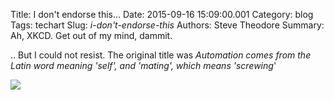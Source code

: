 Title: I don't endorse this...
Date: 2015-09-16 15:09:00.001
Category: blog
Tags: techart
Slug: _i-don't-endorse-this_
Authors: Steve Theodore
Summary: Ah, XKCD. Get out of my mind, dammit.

.. But I could not resist. The original title was _Automation comes from the Latin word meaning 'self', and 'mating', which means 'screwing_'


[![](https://lh3.googleusercontent.com/-3a1UXfwg0rk/VfnomRM_Q_I/AAAAAAABMmc/VYrorxZyTMI/s640/blogger-image--1005462469.jpg)](https://lh3.googleusercontent.com/-3a1UXfwg0rk/VfnomRM_Q_I/AAAAAAABMmc/VYrorxZyTMI/s640/blogger-image--1005462469.jpg)


